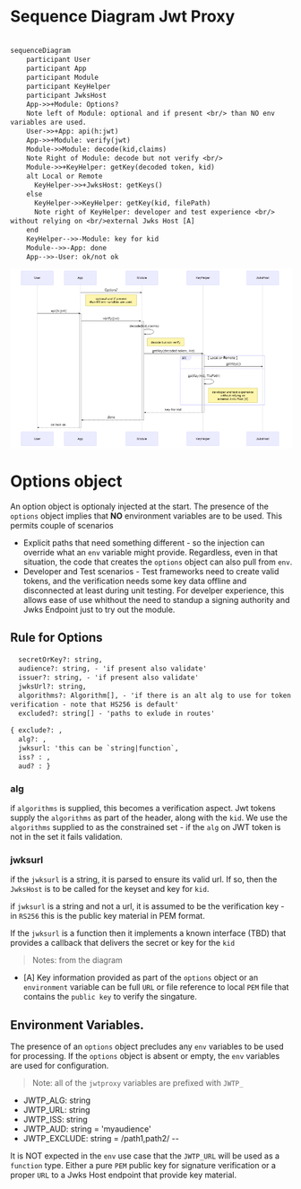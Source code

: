 
# Sequence Diagram Jwt Proxy

```mermaid

sequenceDiagram
    participant User
    participant App
    participant Module
    participant KeyHelper
    participant JwksHost
    App->>+Module: Options?
    Note left of Module: optional and if present <br/> than NO env variables are used. 
    User->>+App: api(h:jwt)
    App->>+Module: verify(jwt)
    Module->>Module: decode(kid,claims)
    Note Right of Module: decode but not verify <br/>
    Module->>+KeyHelper: getKey(decoded token, kid)
    alt Local or Remote
      KeyHelper->>+JwksHost: getKeys()
    else
      KeyHelper->>KeyHelper: getKey(kid, filePath)
      Note right of KeyHelper: developer and test experience <br/> without relying on <br/>external Jwks Host [A]
    end
    KeyHelper-->>-Module: key for kid
    Module-->>-App: done
    App-->>-User: ok/not ok

```

![](./jwt-sequence.png)


# Options object
An option object is optionaly injected at the start. The presence of the `options` object implies that **NO** environment variables are to be used. This permits couple of scenarios
- Explicit paths that need something different - so the injection can override what an `env` variable might provide. Regardless, even in that situation, the code that creates the `options` object can also pull from `env`.
- Developer and Test scenarios - Test frameworks need to create valid tokens, and the verification needs some key data offline and disconnected at least during unit testing. For develper experience, this allows ease of use whithout the need to standup a signing authority and Jwks Endpoint just to try out the module.

## Rule for Options
```
  secretOrKey?: string,
  audience?: string, - 'if present also validate'
  issuer?: string, - 'if present also validate'
  jwksUrl?: string,
  algorithms?: Algorithm[], - 'if there is an alt alg to use for token verification - note that HS256 is default'
  excluded?: string[] - 'paths to exlude in routes'
```


```
{ exclude?: ,
  alg?: ,
  jwksurl: 'this can be `string|function`,
  iss? : ,
  aud? : }

```

### alg
if `algorithms` is supplied, this becomes a verification aspect. Jwt tokens supply the `algorithms` as part of the header, along with the `kid`. We use the `algorithms` supplied to as the constrained set - if the `alg` on JWT token is not in the set it fails validation.

### jwksurl
if the `jwksurl` is a string, it is parsed to ensure its valid url. If so, then the `JwksHost` is to be called for the keyset and key for `kid`.

if `jwksurl` is a string and not a url, it is assumed to be the verification key - in `RS256` this is the public key material in PEM format.

If the `jwksurl` is a function then it implements a known interface (TBD) that provides a callback that delivers the secret or key for the `kid`

> Notes: from the diagram

- [A] Key information provided as part of the `options` object or an `environment` variable can be full `URL` or file reference to local `PEM` file that contains the `public key` to verify the singature.

## Environment Variables.
The presence of an `options` object precludes any `env` variables to be used for processing. If the `options` object is absent or empty, the `env` variables are used for configuration.

>Note: all of the `jwtproxy` variables are prefixed with `JWTP_`

- JWTP_ALG: string
- JWTP_URL: string
- JWTP_ISS: string
- JWTP_AUD: string = 'myaudience'
- JWTP_EXCLUDE: string = /path1,path2/  -- 

It is NOT expected in the `env` use case that the `JWTP_URL` will be used as a `function` type. Either a pure `PEM` public key for signature verification or a proper `URL` to a Jwks Host endpoint that provide key material.

